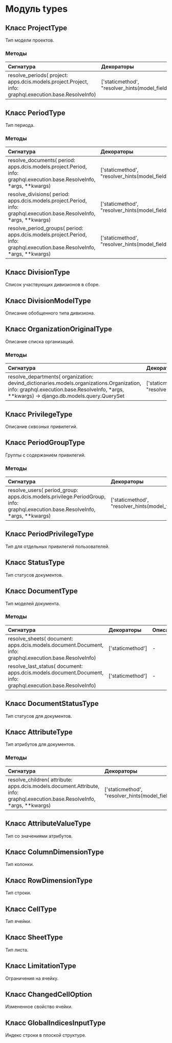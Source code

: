 # Модуль types



## Класс ProjectType

Тип модели проектов.

### Методы

| Сигнатура                                                                                             | Декораторы                                                   | Описание |
| :---------------------------------------------------------------------------------------------------- | :----------------------------------------------------------- | :------- |
| resolve_periods( project: apps.dcis.models.project.Project, info: graphql.execution.base.ResolveInfo) | ['staticmethod', "resolver_hints(model_field='period_set')"] | -        |

## Класс PeriodType

Тип периода.

### Методы

| Сигнатура                                                                                                                  | Декораторы                                                     | Описание |
| :------------------------------------------------------------------------------------------------------------------------- | :------------------------------------------------------------- | :------- |
| resolve_documents( period: apps.dcis.models.project.Period, info: graphql.execution.base.ResolveInfo, *args, **kwargs)     | ['staticmethod', "resolver_hints(model_field='document_set')"] | -        |
| resolve_divisions( period: apps.dcis.models.project.Period, info: graphql.execution.base.ResolveInfo, *args, **kwargs)     | ['staticmethod', "resolver_hints(model_field='')"]             | -        |
| resolve_period_groups( period: apps.dcis.models.project.Period, info: graphql.execution.base.ResolveInfo, *args, **kwargs) | ['staticmethod', "resolver_hints(model_field='')"]             | -        |

## Класс DivisionType

Список участвующих дивизионов в сборе.

## Класс DivisionModelType

Описание обобщенного типа дивизиона.

## Класс OrganizationOriginalType

Описание списка организаций.

### Методы

| Сигнатура                                                                                                                                                                               | Декораторы                                         | Описание |
| :-------------------------------------------------------------------------------------------------------------------------------------------------------------------------------------- | :------------------------------------------------- | :------- |
| resolve_departments( organization: devind_dictionaries.models.organizations.Organization, info: graphql.execution.base.ResolveInfo, *args, **kwargs) -> django.db.models.query.QuerySet | ['staticmethod', "resolver_hints(model_field='')"] | -        |

## Класс PrivilegeType

Описание сквозных привилегий.

## Класс PeriodGroupType

Группы с содержанием привилегий.

### Методы

| Сигнатура                                                                                                                       | Декораторы                                         | Описание |
| :------------------------------------------------------------------------------------------------------------------------------ | :------------------------------------------------- | :------- |
| resolve_users( period_group: apps.dcis.models.privilege.PeriodGroup, info: graphql.execution.base.ResolveInfo, *args, **kwargs) | ['staticmethod', "resolver_hints(model_field='')"] | -        |

## Класс PeriodPrivilegeType

Тип для отдельных привилегий пользователей.

## Класс StatusType

Тип статусов документов.

## Класс DocumentType

Тип моделей документа.

### Методы

| Сигнатура                                                                                                    | Декораторы       | Описание |
| :----------------------------------------------------------------------------------------------------------- | :--------------- | :------- |
| resolve_sheets( document: apps.dcis.models.document.Document, info: graphql.execution.base.ResolveInfo)      | ['staticmethod'] | -        |
| resolve_last_status( document: apps.dcis.models.document.Document, info: graphql.execution.base.ResolveInfo) | ['staticmethod'] | -        |

## Класс DocumentStatusType

Тип статусов для документов.

## Класс AttributeType

Тип атрибутов для документов.

### Методы

| Сигнатура                                                                                                                    | Декораторы                                                      | Описание |
| :--------------------------------------------------------------------------------------------------------------------------- | :-------------------------------------------------------------- | :------- |
| resolve_children( attribute: apps.dcis.models.document.Attribute, info: graphql.execution.base.ResolveInfo, *args, **kwargs) | ['staticmethod', "resolver_hints(model_field='attribute_set')"] | -        |

## Класс AttributeValueType

Тип со значениями атрибутов.

## Класс ColumnDimensionType

Тип колонки.

## Класс RowDimensionType

Тип строки.

## Класс CellType

Тип ячейки.

## Класс SheetType

Тип листа.

## Класс LimitationType

Ограничения на ячейку.

## Класс ChangedCellOption

Измененное свойство ячейки.

## Класс GlobalIndicesInputType

Индекс строки в плоской структуре.